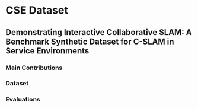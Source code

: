 # CSE Dataset 
## Demonstrating Interactive Collaborative SLAM: A Benchmark Synthetic Dataset for C-SLAM in Service Environments

### Main Contributions 

### Dataset 

### Evaluations 
